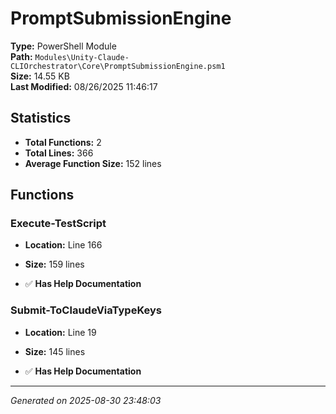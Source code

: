 # PromptSubmissionEngine

**Type:** PowerShell Module  
**Path:** `Modules\Unity-Claude-CLIOrchestrator\Core\PromptSubmissionEngine.psm1`  
**Size:** 14.55 KB  
**Last Modified:** 08/26/2025 11:46:17  

## Statistics

- **Total Functions:** 2
- **Total Lines:** 366
- **Average Function Size:** 152 lines

## Functions


### Execute-TestScript

- **Location:** Line 166
- **Size:** 159 lines

- ✅ **Has Help Documentation** 
### Submit-ToClaudeViaTypeKeys

- **Location:** Line 19
- **Size:** 145 lines

- ✅ **Has Help Documentation**

---
*Generated on 2025-08-30 23:48:03*
